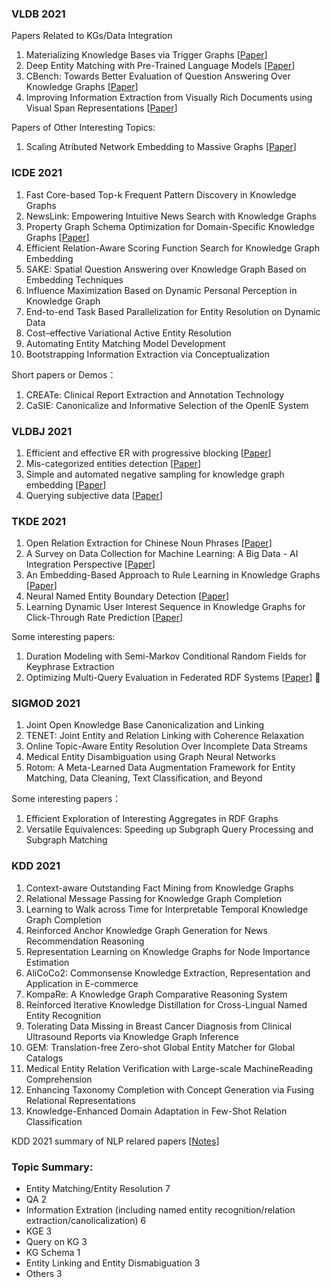 ### VLDB 2021
Papers Related to KGs/Data Integration
1. Materializing Knowledge Bases via Trigger Graphs [[Paper](https://vldb.org/pvldb/vol14/p943-tsamoura.pdf)]
2. Deep Entity Matching with Pre-Trained Language Models [[Paper](https://vldb.org/pvldb/vol14/p50-li.pdf)]
3. CBench: Towards Better Evaluation of Question Answering Over Knowledge Graphs [[Paper](https://vldb.org/pvldb/vol14/p1325-orogat.pdf)]
4. Improving Information Extraction from Visually Rich Documents using Visual Span Representations [[Paper](https://vldb.org/pvldb/vol14/p822-sarkhel.pdf)]

Papers of Other Interesting Topics:
1. Scaling Atributed Network Embedding to Massive Graphs [[Paper](https://vldb.org/pvldb/vol14/p37-yang.pdf)]

### ICDE 2021
1. Fast Core-based Top-k Frequent Pattern Discovery in Knowledge Graphs
2. NewsLink: Empowering Intuitive News Search with Knowledge Graphs
3. Property Graph Schema Optimization for Domain-Specific Knowledge Graphs [[Paper](https://arxiv.org/pdf/2003.11580.pdf)]
4. Efficient Relation-Aware Scoring Function Search for Knowledge Graph Embedding
5. SAKE: Spatial Question Answering over Knowledge Graph Based on Embedding Techniques
6. Influence Maximization Based on Dynamic Personal Perception in Knowledge Graph 
7. End-to-end Task Based Parallelization for Entity Resolution on Dynamic Data 
8. Cost–effective Variational Active Entity Resolution
9. Automating Entity Matching Model Development
10. Bootstrapping Information Extraction via Conceptualization

Short papers or Demos：
1. CREATe: Clinical Report Extraction and Annotation Technology
2. CaSIE: Canonicalize and Informative Selection of the OpenIE System

### VLDBJ 2021
1. Efficient and effective ER with progressive blocking [[Paper](https://link.springer.com/article/10.1007/s00778-021-00656-7)]
2. Mis-categorized entities detection [[Paper](https://link.springer.com/article/10.1007/s00778-021-00653-w)]
3. Simple and automated negative sampling for knowledge graph embedding [[Paper](https://link.springer.com/article/10.1007/s00778-020-00640-7)]
4. Querying subjective data [[Paper](https://link.springer.com/article/10.1007/s00778-020-00634-5)]

### TKDE 2021
1. Open Relation Extraction for Chinese Noun Phrases [[Paper](https://ieeexplore.ieee.org/document/8903488/)]
2. A Survey on Data Collection for Machine Learning: A Big Data - AI Integration Perspective [[Paper](https://ieeexplore.ieee.org/document/8862913/)]
3. An Embedding-Based Approach to Rule Learning in Knowledge Graphs [[Paper](https://ieeexplore.ieee.org/document/8839576/)]
4. Neural Named Entity Boundary Detection [[Paper](https://ieeexplore.ieee.org/document/9039695/)]
5. Learning Dynamic User Interest Sequence in Knowledge Graphs for Click-Through Rate Prediction [[Paper](https://ieeexplore.ieee.org/document/9409651)]

Some interesting papers:
1. Duration Modeling with Semi-Markov Conditional Random Fields for Keyphrase Extraction
2. Optimizing Multi-Query Evaluation in Federated RDF Systems [[Paper](https://ieeexplore.ieee.org/document/8868210)] 🤩

### SIGMOD 2021
1. Joint Open Knowledge Base Canonicalization and Linking
2. TENET: Joint Entity and Relation Linking with Coherence Relaxation
3. Online Topic-Aware Entity Resolution Over Incomplete Data Streams
4. Medical Entity Disambiguation using Graph Neural Networks
5. Rotom: A Meta-Learned Data Augmentation Framework for Entity Matching, Data Cleaning, Text Classification, and Beyond

Some interesting papers：
1. Efficient Exploration of Interesting Aggregates in RDF Graphs
2. Versatile Equivalences: Speeding up Subgraph Query Processing and Subgraph Matching

### KDD 2021
1. Context-aware Outstanding Fact Mining from Knowledge Graphs 
2. Relational Message Passing for Knowledge Graph Completion 
3. Learning to Walk across Time for Interpretable Temporal Knowledge Graph Completion
4. Reinforced Anchor Knowledge Graph Generation for News Recommendation Reasoning 
5. Representation Learning on Knowledge Graphs for Node Importance Estimation 
6. AliCoCo2: Commonsense Knowledge Extraction, Representation and Application in E-commerce 
7. KompaRe: A Knowledge Graph Comparative Reasoning System
8. Reinforced Iterative Knowledge Distillation for Cross-Lingual Named Entity Recognition 
9. Tolerating Data Missing in Breast Cancer Diagnosis from Clinical Ultrasound Reports via Knowledge Graph Inference
10. GEM: Translation-free Zero-shot Global Entity Matcher for Global Catalogs 
11. Medical Entity Relation Verification with Large-scale MachineReading Comprehension
12. Enhancing Taxonomy Completion with Concept Generation via Fusing Relational Representations 
13. Knowledge-Enhanced Domain Adaptation in Few-Shot Relation Classification 

KDD 2021 summary of NLP relared papers [[Notes](https://zhuanlan.zhihu.com/p/388115800)]

### Topic Summary:
* Entity Matching/Entity Resolution 7
* QA 2
* Information Extration (including named entity recognition/relation extraction/canolicalization) 6
* KGE 3
* Query on KG 3
* KG Schema 1
* Entity Linking and Entity Dismabiguation 3
* Others 3
